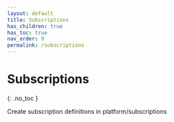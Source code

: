```yaml
---
layout: default
title: Subscriptions
has_children: true
has_toc: true
nav_order: 9
permalink: /subscriptions
---
```


# Subscriptions
{: .no_toc }

Create subscription definitions in platform/subscriptions
